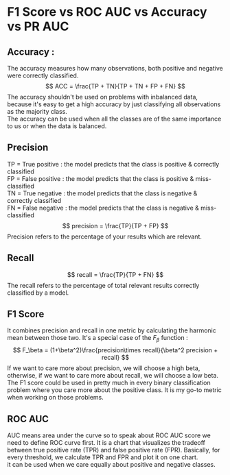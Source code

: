 # F1 Score vs ROC AUC vs Accuracy vs PR AUC
## Accuracy :
The accuracy measures how many observations, both positive and negative were correctly classified.
$$ ACC = \frac{TP + TN}{TP + TN + FP + FN} $$
The accuracy shouldn't be used on problems with inbalanced data, because it's easy to get a high accuracy by just classifying all observations as the majority class.  <br>
The accuracy can be used when all the classes are of the same importance to us or when the data is balanced.

## Precision
TP = True positive : the model predicts that the class is positive &  correctly classified <br>
FP = False positive : the model predicts that the class is positive &  miss-classified <br>
TN = True negative : the model predicts that the class is negative & correctly classified <br>
FN = False negative : the model predicts that the class is negative & miss-classified 
$$
precision = \frac{TP}{TP + FP}
$$
Precision refers to the percentage of your results which are relevant.

## Recall
$$
recall = \frac{TP}{TP + FN}
$$
The recall refers to the percentage of total relevant results correctly classified by a model.

## F1 Score
It combines precision and recall in one metric by calculating the harmonic mean between those two. It's a special case of the $F_\beta$ function :
$$
F_\beta = (1+\beta^2)\frac{precision\times recall}{\beta^2 precision + recall}
$$
If we want to care more about precision, we will choose a high beta, otherwise, if we want to care more about recall, we will choose a low beta. <br>
The F1 score could be used in pretty much in every binary classification problem where you care more about the positive class. It is my go-to metric when working on those problems.  

## ROC AUC
AUC means area under the curve so to speak about ROC AUC score we need to define ROC curve first. 
It is a chart that visualizes the tradeoff between true positive rate (TPR) and false positive rate (FPR). Basically, for every threshold, we calculate TPR and FPR and plot it on one chart. <br>
it can be used when we care equally about positive and negative classes.

